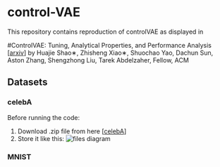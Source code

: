 # control-VAE

This repository contains reproduction of controlVAE as displayed in  

#ControlVAE: Tuning, Analytical Properties, and Performance Analysis \[[arxiv](https://arxiv.org/pdf/2011.01754v1.pdf)\]
by Huajie Shao∗, Zhisheng Xiao∗, Shuochao Yao, Dachun Sun, Aston Zhang, Shengzhong Liu, Tarek Abdelzaher, Fellow, ACM 

## Datasets

### celebA
Before running the code:
1. Download .zip file from here \[[celebA](http://mmlab.ie.cuhk.edu.hk/projects/CelebA.html)\]
2. Store it like this: 
![files diagram](https://user-images.githubusercontent.com/52024657/157478656-c8518bdc-d419-48d1-bfe1-d45fd33ffaf9.png)

### MNIST
